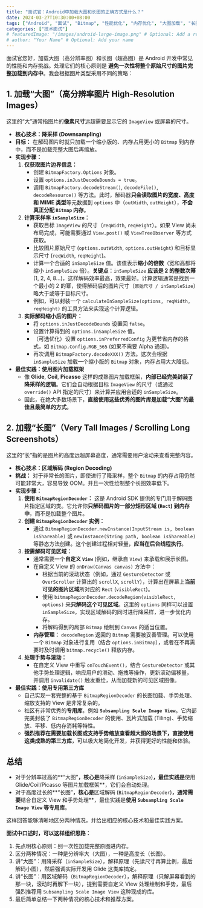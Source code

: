 ```yaml
---
title: "面试官：Android中加载大图和长图的正确方式是什么？"
date: 2024-03-27T10:30:00+08:00
tags: ["Android", "面试", "Bitmap", "性能优化", "内存优化", "大图加载", "长图加载", "图片加载"]
categories: ["技术面试"]
# featuredImage: "/images/android-large-image.png" # Optional: Add a relevant featured image path
# author: "Your Name" # Optional: Add your name
---
```


面试官您好，加载大图（高分辨率图）和长图（超高图）是 Android 开发中常见的性能和内存挑战。处理它们的核心原则是 **避免一次性将整个原始尺寸的图片完整加载到内存中**。我会根据图片类型采用不同的策略：

## 1. 加载“大图”（高分辨率图片 High-Resolution Images）

这里的“大”通常指图片的**像素尺寸**远超需要显示它的 `ImageView` 或屏幕的尺寸。

*   **核心技术：降采样 (Downsampling)**
*   **目标：** 在解码图片时就只加载一个缩小版的、内存占用更小的 `Bitmap` 到内存中，而不是加载完整大图后再缩放。
*   **实现步骤：**
    1.  **仅获取图片边界信息：**
        *   创建 `BitmapFactory.Options` 对象。
        *   设置 `options.inJustDecodeBounds = true`。
        *   调用 `BitmapFactory.decodeStream()`, `decodeFile()`, `decodeResource()` 等方法。此时，解码器**只会读取图片的宽度、高度和 MIME 类型**等元数据到 `options` 中（`outWidth`, `outHeight`），**不会真正分配 `Bitmap` 内存**。
    2.  **计算采样率 `inSampleSize`：**
        *   获取目标 `ImageView` 的尺寸（`reqWidth`, `reqHeight`）。如果 View 尚未布局完成，可能需要通过 `View.post()` 或 `ViewTreeObserver` 等方式获取。
        *   比较图片原始尺寸 (`options.outWidth`, `options.outHeight`) 和目标显示尺寸 (`reqWidth`, `reqHeight`)。
        *   计算一个合适的 `inSampleSize` 值。该值表示**缩小的倍数**（宽和高都将缩小 `inSampleSize` 倍）。**关键点**：`inSampleSize` **应该是 2 的整数次幂** (1, 2, 4, 8...)，这样解码效率最高，效果最好。计算逻辑通常是找到一个最小的 2 的幂，使得解码后的图片尺寸（`原始尺寸 / inSampleSize`）略大于或等于目标尺寸。
        *   例如，可以封装一个 `calculateInSampleSize(options, reqWidth, reqHeight)` 的工具方法来实现这个计算逻辑。
    3.  **实际解码缩小后的图片：**
        *   将 `options.inJustDecodeBounds` 设置回 `false`。
        *   设置计算得到的 `options.inSampleSize` 值。
        *   （可选优化）设置 `options.inPreferredConfig` 为更节省内存的格式，如 `Bitmap.Config.RGB_565` (如果不需要 Alpha 通道)。
        *   再次调用 `BitmapFactory.decodeXXX()` 方法。这次会根据 `inSampleSize` 加载一个缩小版的 `Bitmap` 对象，内存占用大大降低。
*   **最佳实践：使用图片加载框架**
    *   像 **Glide**, **Coil**, **Picasso** 这样的成熟图片加载框架，**内部已经完美封装了降采样的逻辑**。它们会自动根据目标 `ImageView` 的尺寸（或通过 `override()` API 指定的尺寸）来计算并应用合适的 `inSampleSize`。
    *   因此，在绝大多数场景下，**直接使用这些优秀的图片库是加载“大图”的最佳且最简单的方式**。

## 2. 加载“长图”（Very Tall Images / Scrolling Long Screenshots）

这里的“长”指的是图片的高度远超屏幕高度，通常需要用户滚动来查看完整内容。

*   **核心技术：区域解码 (Region Decoding)**
*   **挑战：** 对于非常长的图片，即使进行了降采样，整个 `Bitmap` 的内存占用仍然可能非常大，容易导致 OOM。并且一次性绘制整个长图效率低下。
*   **实现步骤：**
    1.  **使用 `BitmapRegionDecoder`：** 这是 Android SDK 提供的专门用于解码图片指定区域的类。它允许你**只解码图片的一部分矩形区域 (`Rect`) 到内存中**，而不是加载整个图片。
    2.  **创建 `BitmapRegionDecoder` 实例：**
        *   通过 `BitmapRegionDecoder.newInstance(InputStream is, boolean isShareable)` 或 `newInstance(String path, boolean isShareable)` 等静态方法创建。这个创建过程相对轻量，**应当在后台线程执行**。
    3.  **按需解码可见区域：**
        *   通常需要一个**自定义 `View`** (例如，继承自 `View`) 来承载和展示长图。
        *   在自定义 View 的 `onDraw(Canvas canvas)` 方法中：
            *   根据当前的滚动状态（例如，通过 `GestureDetector` 或 `OverScroller` 计算出的 `scrollX`, `scrollY`），计算出在屏幕上**当前可见的图片区域**所对应的 `Rect` (`visibleRect`)。
            *   使用 `bitmapRegionDecoder.decodeRegion(visibleRect, options)` 来**只解码这个可见区域**。这里的 `options` 同样可以设置 `inSampleSize`，实现区域解码的同时进行降采样，进一步优化内存。
            *   将解码得到的局部 `Bitmap` 绘制到 `Canvas` 的适当位置。
        *   **内存管理：** `decodeRegion` 返回的 `Bitmap` 需要被妥善管理。可以使用一个 `Bitmap` 对象进行复用（结合 `options.inBitmap`），或者在不再需要时及时调用 `bitmap.recycle()` 释放内存。
    4.  **处理手势与滚动：**
        *   在自定义 View 中重写 `onTouchEvent()`，结合 `GestureDetector` 或其他手势处理逻辑，响应用户的滑动、拖拽等操作，更新滚动偏移量，并调用 `invalidate()` 触发重绘，从而加载新的可见区域图像。
*   **最佳实践：使用专用第三方库**
    *   自己实现一套完整的基于 `BitmapRegionDecoder` 的长图加载、手势处理、缩放支持的 View 是非常复杂的。
    *   社区有非常优秀的**专用库**，例如 **`Subsampling Scale Image View`**。它内部完美封装了 `BitmapRegionDecoder` 的使用、瓦片式加载 (Tiling)、手势缩放、平移、低内存消耗等特性。
    *   **强烈推荐在需要加载长图或支持手势缩放查看超大图的场景下，直接使用这类成熟的第三方库**，可以极大地简化开发，并获得更好的性能和体验。

## 总结

*   对于分辨率过高的**“大图”**，核心是**降采样 (`inSampleSize`)**，最佳实践是**使用 Glide/Coil/Picasso 等图片加载框架**，它们会自动处理。
*   对于高度过长的**“长图”**，核心是**区域解码 (`BitmapRegionDecoder`)**，通常需要**结合自定义 View 和手势处理**，最佳实践是**使用 `Subsampling Scale Image View` 等专用库**。

这样回答能够清晰地区分两种情况，并给出相应的核心技术和最佳实践方案。

**面试中口述时，可以这样组织思路：**

1.  先点明核心原则：别一次性加载完整原图进内存。
2.  区分两种情况：一种是分辨率大（大图），一种是高度长（长图）。
3.  讲“大图”：用降采样（`inSampleSize`），解释原理（先读尺寸再算比例，最后解码小图），然后强调实际开发用 Glide 这类库搞定。
4.  讲“长图”：用区域解码（`BitmapRegionDecoder`），解释原理（只解屏幕看到的那一块，滚动时再解下一块），提到需要自定义 View 处理绘制和手势，最后强烈推荐用 `Subsampling Scale Image View` 这种现成的库。
5.  最后简单总结一下两种情况的核心技术和推荐方案。

